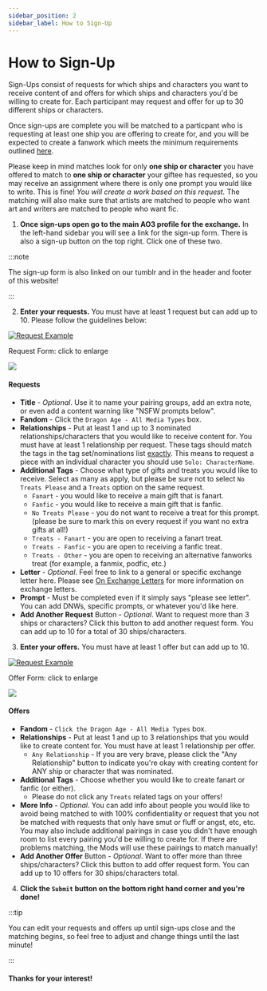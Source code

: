 ```yaml
---
sidebar_position: 2
sidebar_label: How to Sign-Up
---
```


# How to Sign-Up
Sign-Ups consist of requests for which ships and characters you want to receive content of and offers for which ships and characters you'd be willing to create for. Each participant may request and offer for up to 30 different ships or characters.

Once sign-ups are complete you will be matched to a particpant who is requesting at least one ship you are offering to create for, and you will be expected to create a fanwork which meets the minimum requirements outlined [here](/docs/intro#the-basics).

Please keep in mind matches look for only **one ship or character** you have offered to match to **one ship or character** your giftee has requested, so you may receive an assignment where there is only one prompt you would like to write. This is fine! *You will create a work based on this request.* The matching will also make sure that artists are matched to people who want art and writers are matched to people who want fic.

1. **Once sign-ups open go to the main AO3 profile for the exchange.** In the left-hand sidebar you will see a link for the sign-up form. There is also a sign-up button on the top right. Click one of these two.

:::note

The sign-up form is also linked on our tumblr and in the header and footer of this website!

:::

2. **Enter your requests.** You must have at least 1 request but can add up to 10. Please follow the guidelines below:

<a href="#img1" class="preview">
<img src={require('/img/tutorial/request.png').default} alt="Request Example" class="thumbnail"></img>
</a>
<p class="label">Request Form: click to enlarge</p>
<p> </p>
<a href="#_" class="lightbox" id="img1">
<img src={require('/img/tutorial/request.png').default}></img>
</a>

#### Requests
- **Title** - *Optional*. Use it to name your pairing groups, add an extra note, or even add a content warning like "NSFW prompts below".
- **Fandom** - Click the `Dragon Age - All Media Types` box.
- **Relationships** - Put at least 1 and up to 3 nominated relationships/characters that you would like to receive content for. You must have at least 1 relationship per request. These tags should match the tags in the tag set/nominations list <u>exactly</u>. This means to request a piece with an individual character you should use `Solo: CharacterName`.
- **Additional Tags** - Choose what type of gifts and treats you would like to receive. Select as many as apply, but please be sure not to select `No Treats Please` and a `Treats` option on the same request.
    - `Fanart` - you would like to receive a main gift that is fanart.
    - `Fanfic` - you would like to receive a main gift that is fanfic.
    - `No Treats Please` - you do not want to receive a treat for this prompt. (please be sure to mark this on every request if you want no extra gifts at all!)
    - `Treats - Fanart` - you are open to receiving a fanart treat.
    - `Treats - Fanfic` - you are open to receiving a fanfic treat.
    - `Treats - Other` - you are open to receiving an alternative fanworks treat (for example, a fanmix, podfic, etc.)
- **Letter** - *Optional*. Feel free to link to a general or specific exchange letter here. Please see [On Exchange Letters](/docs/tutorials/letters) for more information on exchange letters.
- **Prompt** - Must be completed even if it simply says "please see letter". You can add DNWs, specific prompts, or whatever you'd like here.
- **Add Another Request** Button - *Optional*. Want to request more than 3 ships or characters? Click this button to add another request form. You can add up to 10 for a total of 30 ships/characters.

3. **Enter your offers.** You must have at least 1 offer but can add up to 10.

<a href="#img2" class="preview">
<img src={require('/img/tutorial/offer.png').default} alt="Request Example" class="thumbnail"></img>
</a>
<p class="label">Offer Form: click to enlarge</p>
<p> </p>
<a href="#_" class="lightbox" id="img2">
<img src={require('/img/tutorial/offer.png').default}></img>
</a>

#### Offers
- **Fandom** - `Click the Dragon Age - All Media Types` box.
- **Relationships** - Put at least 1 and up to 3 relationships that you would like to create content for. You must have at least 1 relationship per offer.
    - `Any Relationship` - If you are very brave, please click the "Any Relationship" button to indicate you're okay with creating content for ANY ship or character that was nominated.
- **Additional Tags** - Choose whether you would like to create fanart or fanfic (or either).
    - Please do not click any `Treats` related tags on your offers!
- **More Info** - *Optional*. You can add info about people you would like to avoid being matched to with 100% confidentiality or request that you not be matched with requests that only have smut or fluff or angst, etc, etc. You may also include additional pairings in case you didn't have enough room to list every pairing you'd be willing to create for. If there are problems matching, the Mods will use these pairings to match manually!
- **Add Another Offer** Button - *Optional*. Want to offer more than three ships/characters? Click this button to add offer request form. You can add up to 10 offers for 30 ships/characters total.

4. **Click the `Submit` button on the bottom right hand corner and you're done!**

:::tip

You can edit your requests and offers up until sign-ups close and the matching begins, so feel free to adjust and change things until the last minute!

:::

#### Thanks for your interest!